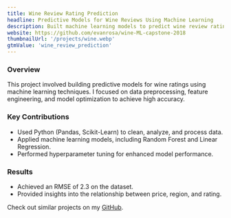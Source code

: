 ```yaml
---
title: Wine Review Rating Prediction
headline: Predictive Models for Wine Reviews Using Machine Learning
description: Built machine learning models to predict wine review ratings based on price, region, and variety, achieving an RMSE of 2.3.
website: https://github.com/evanrosa/wine-ML-capstone-2018
thumbnailUrl: '/projects/wine.webp'
gtmValue: 'wine_review_prediction'
---
```


### Overview

This project involved building predictive models for wine ratings using machine learning techniques. I focused on data preprocessing, feature engineering, and model optimization to achieve high accuracy.

### Key Contributions

- Used Python (Pandas, Scikit-Learn) to clean, analyze, and process data.
- Applied machine learning models, including Random Forest and Linear Regression.
- Performed hyperparameter tuning for enhanced model performance.

### Results

- Achieved an RMSE of 2.3 on the dataset.
- Provided insights into the relationship between price, region, and rating.

Check out similar projects on my [GitHub](https://github.com/).
